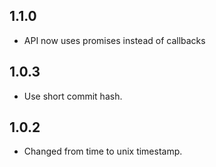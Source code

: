## 1.1.0

- API now uses promises instead of callbacks

## 1.0.3

- Use short commit hash.

## 1.0.2

- Changed from time to unix timestamp.